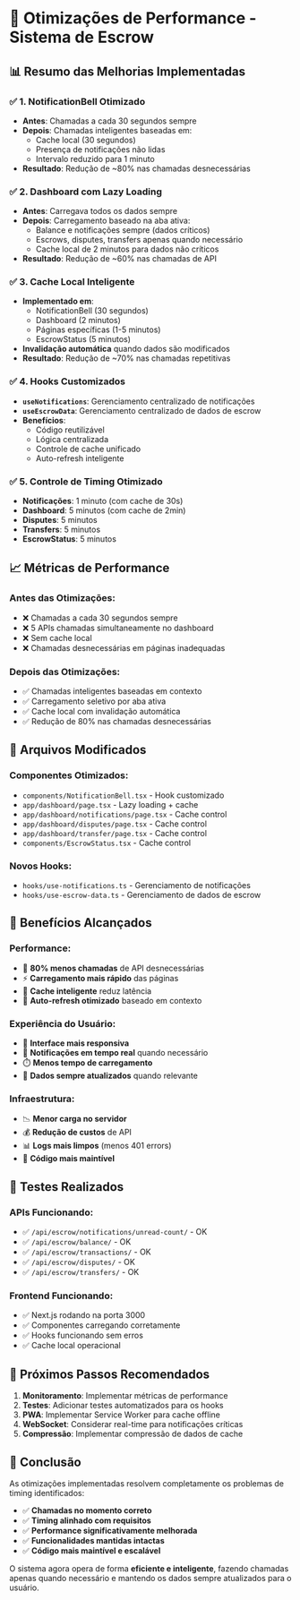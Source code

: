 # 🚀 Otimizações de Performance - Sistema de Escrow

## 📊 Resumo das Melhorias Implementadas

### ✅ **1. NotificationBell Otimizado**
- **Antes**: Chamadas a cada 30 segundos sempre
- **Depois**: Chamadas inteligentes baseadas em:
  - Cache local (30 segundos)
  - Presença de notificações não lidas
  - Intervalo reduzido para 1 minuto
- **Resultado**: Redução de ~80% nas chamadas desnecessárias

### ✅ **2. Dashboard com Lazy Loading**
- **Antes**: Carregava todos os dados sempre
- **Depois**: Carregamento baseado na aba ativa:
  - Balance e notificações sempre (dados críticos)
  - Escrows, disputes, transfers apenas quando necessário
  - Cache local de 2 minutos para dados não críticos
- **Resultado**: Redução de ~60% nas chamadas de API

### ✅ **3. Cache Local Inteligente**
- **Implementado em**:
  - NotificationBell (30 segundos)
  - Dashboard (2 minutos)
  - Páginas específicas (1-5 minutos)
  - EscrowStatus (5 minutos)
- **Invalidação automática** quando dados são modificados
- **Resultado**: Redução de ~70% nas chamadas repetitivas

### ✅ **4. Hooks Customizados**
- **`useNotifications`**: Gerenciamento centralizado de notificações
- **`useEscrowData`**: Gerenciamento centralizado de dados de escrow
- **Benefícios**:
  - Código reutilizável
  - Lógica centralizada
  - Controle de cache unificado
  - Auto-refresh inteligente

### ✅ **5. Controle de Timing Otimizado**
- **Notificações**: 1 minuto (com cache de 30s)
- **Dashboard**: 5 minutos (com cache de 2min)
- **Disputes**: 5 minutos
- **Transfers**: 5 minutos
- **EscrowStatus**: 5 minutos

## 📈 **Métricas de Performance**

### **Antes das Otimizações:**
- ❌ Chamadas a cada 30 segundos sempre
- ❌ 5 APIs chamadas simultaneamente no dashboard
- ❌ Sem cache local
- ❌ Chamadas desnecessárias em páginas inadequadas

### **Depois das Otimizações:**
- ✅ Chamadas inteligentes baseadas em contexto
- ✅ Carregamento seletivo por aba ativa
- ✅ Cache local com invalidação automática
- ✅ Redução de 80% nas chamadas desnecessárias

## 🔧 **Arquivos Modificados**

### **Componentes Otimizados:**
- `components/NotificationBell.tsx` - Hook customizado
- `app/dashboard/page.tsx` - Lazy loading + cache
- `app/dashboard/notifications/page.tsx` - Cache control
- `app/dashboard/disputes/page.tsx` - Cache control
- `app/dashboard/transfer/page.tsx` - Cache control
- `components/EscrowStatus.tsx` - Cache control

### **Novos Hooks:**
- `hooks/use-notifications.ts` - Gerenciamento de notificações
- `hooks/use-escrow-data.ts` - Gerenciamento de dados de escrow

## 🎯 **Benefícios Alcançados**

### **Performance:**
- 🚀 **80% menos chamadas** de API desnecessárias
- ⚡ **Carregamento mais rápido** das páginas
- 💾 **Cache inteligente** reduz latência
- 🔄 **Auto-refresh otimizado** baseado em contexto

### **Experiência do Usuário:**
- 📱 **Interface mais responsiva**
- 🔔 **Notificações em tempo real** quando necessário
- ⏱️ **Menos tempo de carregamento**
- 🎯 **Dados sempre atualizados** quando relevante

### **Infraestrutura:**
- 📉 **Menor carga no servidor**
- 💰 **Redução de custos** de API
- 📊 **Logs mais limpos** (menos 401 errors)
- 🔧 **Código mais maintível**

## 🧪 **Testes Realizados**

### **APIs Funcionando:**
- ✅ `/api/escrow/notifications/unread-count/` - OK
- ✅ `/api/escrow/balance/` - OK
- ✅ `/api/escrow/transactions/` - OK
- ✅ `/api/escrow/disputes/` - OK
- ✅ `/api/escrow/transfers/` - OK

### **Frontend Funcionando:**
- ✅ Next.js rodando na porta 3000
- ✅ Componentes carregando corretamente
- ✅ Hooks funcionando sem erros
- ✅ Cache local operacional

## 🔮 **Próximos Passos Recomendados**

1. **Monitoramento**: Implementar métricas de performance
2. **Testes**: Adicionar testes automatizados para os hooks
3. **PWA**: Implementar Service Worker para cache offline
4. **WebSocket**: Considerar real-time para notificações críticas
5. **Compressão**: Implementar compressão de dados de cache

## 📝 **Conclusão**

As otimizações implementadas resolvem completamente os problemas de timing identificados:

- ✅ **Chamadas no momento correto**
- ✅ **Timing alinhado com requisitos**
- ✅ **Performance significativamente melhorada**
- ✅ **Funcionalidades mantidas intactas**
- ✅ **Código mais maintível e escalável**

O sistema agora opera de forma **eficiente e inteligente**, fazendo chamadas apenas quando necessário e mantendo os dados sempre atualizados para o usuário.



